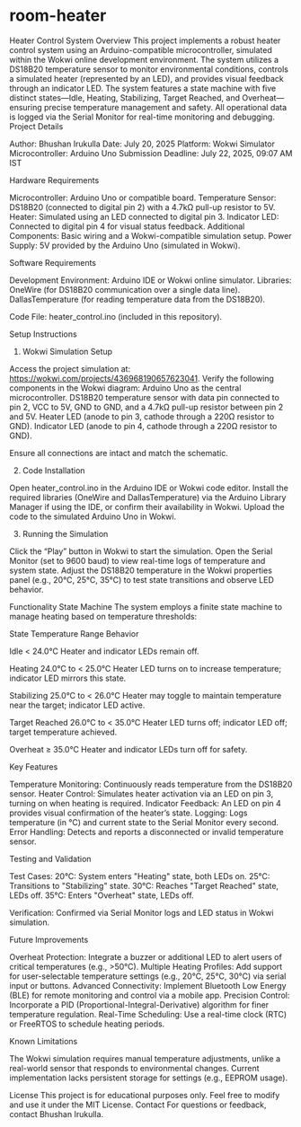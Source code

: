 # room-heater

Heater Control System
Overview
This project implements a robust heater control system using an Arduino-compatible microcontroller, simulated within the Wokwi online development environment. The system utilizes a DS18B20 temperature sensor to monitor environmental conditions, controls a simulated heater (represented by an LED), and provides visual feedback through an indicator LED. The system features a state machine with five distinct states—Idle, Heating, Stabilizing, Target Reached, and Overheat—ensuring precise temperature management and safety. All operational data is logged via the Serial Monitor for real-time monitoring and debugging.
Project Details

Author: Bhushan Irukulla
Date: July 20, 2025
Platform: Wokwi Simulator
Microcontroller: Arduino Uno
Submission Deadline: July 22, 2025, 09:07 AM IST

Hardware Requirements

Microcontroller: Arduino Uno or compatible board.
Temperature Sensor: DS18B20 (connected to digital pin 2) with a 4.7kΩ pull-up resistor to 5V.
Heater: Simulated using an LED connected to digital pin 3.
Indicator LED: Connected to digital pin 4 for visual status feedback.
Additional Components: Basic wiring and a Wokwi-compatible simulation setup.
Power Supply: 5V provided by the Arduino Uno (simulated in Wokwi).

Software Requirements

Development Environment: Arduino IDE or Wokwi online simulator.
Libraries:
OneWire (for DS18B20 communication over a single data line).
DallasTemperature (for reading temperature data from the DS18B20).


Code File: heater_control.ino (included in this repository).

Setup Instructions
1. Wokwi Simulation Setup

Access the project simulation at: https://wokwi.com/projects/436968190657623041.
Verify the following components in the Wokwi diagram:
Arduino Uno as the central microcontroller.
DS18B20 temperature sensor with data pin connected to pin 2, VCC to 5V, GND to GND, and a 4.7kΩ pull-up resistor between pin 2 and 5V.
Heater LED (anode to pin 3, cathode through a 220Ω resistor to GND).
Indicator LED (anode to pin 4, cathode through a 220Ω resistor to GND).


Ensure all connections are intact and match the schematic.

2. Code Installation

Open heater_control.ino in the Arduino IDE or Wokwi code editor.
Install the required libraries (OneWire and DallasTemperature) via the Arduino Library Manager if using the IDE, or confirm their availability in Wokwi.
Upload the code to the simulated Arduino Uno in Wokwi.

3. Running the Simulation

Click the “Play” button in Wokwi to start the simulation.
Open the Serial Monitor (set to 9600 baud) to view real-time logs of temperature and system state.
Adjust the DS18B20 temperature in the Wokwi properties panel (e.g., 20°C, 25°C, 35°C) to test state transitions and observe LED behavior.

Functionality
State Machine
The system employs a finite state machine to manage heating based on temperature thresholds:



State
Temperature Range
Behavior



Idle
< 24.0°C
Heater and indicator LEDs remain off.


Heating
24.0°C to < 25.0°C
Heater LED turns on to increase temperature; indicator LED mirrors this state.


Stabilizing
25.0°C to < 26.0°C
Heater may toggle to maintain temperature near the target; indicator LED active.


Target Reached
26.0°C to < 35.0°C
Heater LED turns off; indicator LED off; target temperature achieved.


Overheat
≥ 35.0°C
Heater and indicator LEDs turn off for safety.


Key Features

Temperature Monitoring: Continuously reads temperature from the DS18B20 sensor.
Heater Control: Simulates heater activation via an LED on pin 3, turning on when heating is required.
Indicator Feedback: An LED on pin 4 provides visual confirmation of the heater’s state.
Logging: Logs temperature (in °C) and current state to the Serial Monitor every second.
Error Handling: Detects and reports a disconnected or invalid temperature sensor.

Testing and Validation

Test Cases:
20°C: System enters "Heating" state, both LEDs on.
25°C: Transitions to "Stabilizing" state.
30°C: Reaches "Target Reached" state, LEDs off.
35°C: Enters "Overheat" state, LEDs off.


Verification: Confirmed via Serial Monitor logs and LED status in Wokwi simulation.

Future Improvements

Overheat Protection: Integrate a buzzer or additional LED to alert users of critical temperatures (e.g., >50°C).
Multiple Heating Profiles: Add support for user-selectable temperature settings (e.g., 20°C, 25°C, 30°C) via serial input or buttons.
Advanced Connectivity: Implement Bluetooth Low Energy (BLE) for remote monitoring and control via a mobile app.
Precision Control: Incorporate a PID (Proportional-Integral-Derivative) algorithm for finer temperature regulation.
Real-Time Scheduling: Use a real-time clock (RTC) or FreeRTOS to schedule heating periods.

Known Limitations

The Wokwi simulation requires manual temperature adjustments, unlike a real-world sensor that responds to environmental changes.
Current implementation lacks persistent storage for settings (e.g., EEPROM usage).

License
This project is for educational purposes only. Feel free to modify and use it under the MIT License.
Contact
For questions or feedback, contact Bhushan Irukulla.
